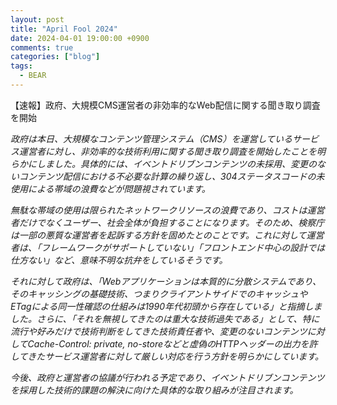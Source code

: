 ```yaml
---
layout: post
title: "April Fool 2024"
date: 2024-04-01 19:00:00 +0900
comments: true
categories: ["blog"]
tags:
  - BEAR
---
```


【速報】政府、大規模CMS運営者の非効率的なWeb配信に関する聞き取り調査を開始

_政府は本日、大規模なコンテンツ管理システム（CMS）を運営しているサービス運営者に対し、非効率的な技術利用に関する聞き取り調査を開始したことを明らかにしました。具体的には、イベントドリブンコンテンツの未採用、変更のないコンテンツ配信における不必要な計算の繰り返し、304ステータスコードの未使用による帯域の浪費などが問題視されています。_

_無駄な帯域の使用は限られたネットワークリソースの浪費であり、コストは運営者だけでなくユーザー、社会全体が負担することになります。そのため、検察庁は一部の悪質な運営者を起訴する方針を固めたとのことです。これに対して運営者は、「フレームワークがサポートしていない」「フロントエンド中心の設計では仕方ない」など、意味不明な抗弁をしているそうです。_

_それに対して政府は、「Webアプリケーションは本質的に分散システムであり、そのキャッシングの基礎技術、つまりクライアントサイドでのキャッシュやETagによる同一性確認の仕組みは1990年代初頭から存在している」と指摘しました。さらに、「それを無視してきたのは重大な技術過失である」として、特に流行や好みだけで技術判断をしてきた技術責任者や、変更のないコンテンツに対してCache-Control: private, no-storeなどと虚偽のHTTPヘッダーの出力を許してきたサービス運営者に対して厳しい対応を行う方針を明らかにしています。_

_今後、政府と運営者の協議が行われる予定であり、イベントドリブンコンテンツを採用した技術的課題の解決に向けた具体的な取り組みが注目されます。_
